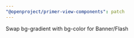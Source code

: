 ```yaml
---
"@openproject/primer-view-components": patch
---
```


Swap bg-gradient with bg-color for Banner/Flash
